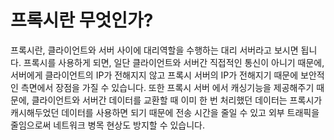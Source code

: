 # 프록시란 무엇인가?

프록시란, 클라이언트와 서버 사이에 대리역할을 수행하는 대리 서버라고 보시면 됩니다. 프록시를 사용하게 되면, 일단 클라이언트와 서버간 직접적인 통신이 아니기 때문에, 서버에게 클라이언트의 IP가 전해지지 않고 프록시 서버의 IP가 전해지기 때문에 보안적인 측면에서 장점을 가질 수 있습니다. 또한 프록시 서버 에서 캐싱기능을 제공해주기 때문에, 클라이언트와 서버간 데이터를 교환할 때 이미 한 번 처리했던 데이터는 프록시가 캐시해두었던 데이터를 사용하면 되기 때문에 전송 시간을 줄일 수 있고 외부 트래픽을 줄임으로써 네트워크 병목 현상도 방지할 수 있습니다.

